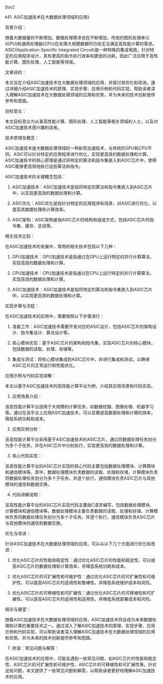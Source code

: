 
[toc]                    
                
                
《41. ASIC加速技术在大数据处理领域的应用》

背景介绍：

随着大数据量的不断增加，数据处理需求也在不断增加，传统的图形处理单元(GPU)和通用处理器(CPU)在处理大规模数据时已经无法满足高性能计算的需求。ASIC(Application-Specific Integrated Circuit)是一种特殊的集成电路，针对特定的应用程序设计，具有更高的指令执行效率和更低的功耗，因此广泛应用于高性能计算、图形处理、人工智能等领域。

文章目的：

本文旨在介绍ASIC加速技术在大数据处理领域的应用，并探讨其优化和改进。通过详细介绍ASIC加速技术的原理、实现步骤、应用示例和代码实现，帮助读者深入理解ASIC加速技术在大数据处理领域的应用和优势，并为未来的技术创新提供参考和思路。

目标受众：

本文目标受众为从事高性能计算、图形处理、人工智能等相关领域的人士，以及对ASIC加速技术感兴趣的读者。

技术原理及概念：

ASIC加速技术是大数据处理领域的一种新型加速技术，与传统的GPU和CPU不同，ASIC可以针对特定的应用程序进行优化，实现更高效的数据处理和计算。ASIC加速技术的核心原理是通过将特定的算法和指令集嵌入到ASIC芯片中，使得ASIC能够更高效地执行这些算法和指令。

ASIC加速技术的关键概念包括：

1. ASIC加速技术：ASIC加速技术是指将特定的算法和指令集嵌入到ASIC芯片中，以实现更高效的数据处理和计算。

2. ASIC优化：ASIC优化是指针对特定的应用程序和场景，对ASIC进行优化，以提高其数据处理和计算效率。

3. ASIC架构：ASIC架构是指ASIC芯片的结构和组成方式，包括ASIC芯片的指令集、缓存、总线等。

相关技术比较：

在ASIC加速技术的发展中，常用的相关技术包括以下几种：

1. GPU加速技术：GPU加速技术是指通过在GPU上运行特定的并行计算算法，实现高效的数据处理和计算。

2. CPU加速技术：CPU加速技术是指通过在CPU上运行特定的并行计算算法，实现高效的数据处理和计算。

3. ASIC加速技术：ASIC加速技术是指将特定的算法和指令集嵌入到ASIC芯片中，以实现更高效的数据处理和计算。

实现步骤与流程：

在ASIC加速技术的应用中，需要按照以下步骤进行：

1. 准备工作：ASIC加速技术需要开发对应的ASIC设计，包括ASIC芯片的架构设计、指令集设计、算法设计等。

2. 核心模块实现：基于ASIC芯片的架构和指令集，实现ASIC芯片的核心模块，包括数据的读取、处理、存储等。

3. 集成与测试：将核心模块集成到ASIC芯片中，并进行集成和测试，以确保ASIC芯片的正常运行和性能优化。

应用示例与代码实现讲解：

本文以基于ASIC加速技术的高性能计算平台为例，介绍其应用场景和代码实现。

1. 应用场景介绍：

该高性能计算平台适用于大规模的计算任务，如数据挖掘、图像处理、机器学习等。通过在该平台上应用ASIC加速技术，可以显著提高数据处理和计算的效率，降低系统功耗和成本。

2. 应用实例分析：

该高性能计算平台采用基于ASIC加速技术的ASIC芯片，通过将数据处理任务划分为多个子任务，并在ASIC芯片中分别执行，实现更高效的数据处理和计算。

3. 核心代码实现：

该高性能计算平台的ASIC芯片实现的核心代码主要包括数据处理模块、计算模块和通信模块等。其中，数据处理模块负责数据的读取、处理和存储，计算模块负责将数据处理任务划分为多个子任务，并逐个执行，通信模块负责ASIC芯片与其他模块的通信和数据交换。

4. 代码讲解说明：

该高性能计算平台的ASIC芯片实现代码主要由C语言编写，包括数据处理模块、计算模块和通信模块等。数据处理模块主要负责数据的读取、处理和存储，计算模块负责将数据处理任务划分为多个子任务，并逐个执行，通信模块负责ASIC芯片与其他模块的通信和数据交换。

优化与改进：

针对ASIC加速技术在大数据处理领域的应用，可以从以下几个方面进行优化和改进：

1. 优化ASIC芯片的性能和稳定性：通过优化ASIC芯片的性能和稳定性，可以提高ASIC芯片的数据处理和计算效率，并降低系统功耗和成本。

2. 优化ASIC芯片的可扩展性和可维护性：通过优化ASIC芯片的可扩展性和可维护性，可以提高ASIC芯片的适用性和鲁棒性，并降低系统维护成本和风险。

3. 优化ASIC芯片的可移植性和可扩展性：通过优化ASIC芯片的可移植性和可扩展性，可以提高ASIC芯片的适用性和适用性，并降低系统部署成本和风险。

结论与展望：

随着ASIC加速技术在大数据处理领域的应用，ASIC加速技术将会成为未来数据处理和计算的重要技术之一。通过深入了解ASIC加速技术的原理、实现步骤、应用示例和代码实现，可以帮助读者深入理解ASIC加速技术在大数据处理领域的应用和优势，并为未来的技术创新提供参考和思路。

7. 附录：常见问题与解答：

在ASIC加速技术的应用中，可能会遇到一些常见问题，如ASIC芯片的性能和稳定性、ASIC芯片的可扩展性和可维护性、ASIC芯片的可移植性和可扩展性等。针对这些问题，本文提供了一些常见问题和解答，以帮助读者更好地理解ASIC加速技术的应用。

